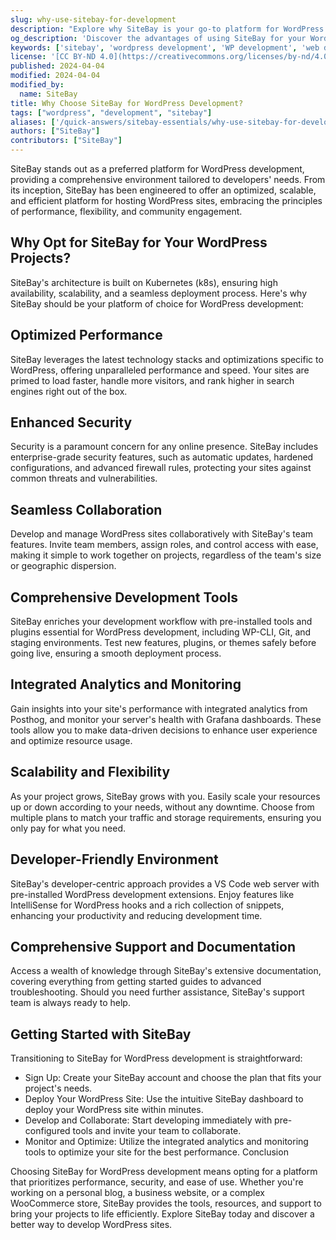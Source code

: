 ```yaml
---
slug: why-use-sitebay-for-development
description: "Explore why SiteBay is your go-to platform for WordPress development."
og_description: 'Discover the advantages of using SiteBay for your WordPress development needs.'
keywords: ['sitebay', 'wordpress development', 'WP development', 'web development']
license: '[CC BY-ND 4.0](https://creativecommons.org/licenses/by-nd/4.0)'
published: 2024-04-04
modified: 2024-04-04
modified_by:
  name: SiteBay
title: Why Choose SiteBay for WordPress Development?
tags: ["wordpress", "development", "sitebay"]
aliases: ['/quick-answers/sitebay-essentials/why-use-sitebay-for-development/']
authors: ["SiteBay"]
contributors: ["SiteBay"]
---
```


SiteBay stands out as a preferred platform for WordPress development, providing a comprehensive environment tailored to developers' needs. From its inception, SiteBay has been engineered to offer an optimized, scalable, and efficient platform for hosting WordPress sites, embracing the principles of performance, flexibility, and community engagement.

## Why Opt for SiteBay for Your WordPress Projects?

SiteBay's architecture is built on Kubernetes (k8s), ensuring high availability, scalability, and a seamless deployment process. Here's why SiteBay should be your platform of choice for WordPress development:

## Optimized Performance

SiteBay leverages the latest technology stacks and optimizations specific to WordPress, offering unparalleled performance and speed. Your sites are primed to load faster, handle more visitors, and rank higher in search engines right out of the box.

## Enhanced Security

Security is a paramount concern for any online presence. SiteBay includes enterprise-grade security features, such as automatic updates, hardened configurations, and advanced firewall rules, protecting your sites against common threats and vulnerabilities.

## Seamless Collaboration

Develop and manage WordPress sites collaboratively with SiteBay's team features. Invite team members, assign roles, and control access with ease, making it simple to work together on projects, regardless of the team's size or geographic dispersion.

## Comprehensive Development Tools

SiteBay enriches your development workflow with pre-installed tools and plugins essential for WordPress development, including WP-CLI, Git, and staging environments. Test new features, plugins, or themes safely before going live, ensuring a smooth deployment process.

## Integrated Analytics and Monitoring

Gain insights into your site's performance with integrated analytics from Posthog, and monitor your server's health with Grafana dashboards. These tools allow you to make data-driven decisions to enhance user experience and optimize resource usage.

## Scalability and Flexibility

As your project grows, SiteBay grows with you. Easily scale your resources up or down according to your needs, without any downtime. Choose from multiple plans to match your traffic and storage requirements, ensuring you only pay for what you need.

## Developer-Friendly Environment

SiteBay's developer-centric approach provides a VS Code web server with pre-installed WordPress development extensions. Enjoy features like IntelliSense for WordPress hooks and a rich collection of snippets, enhancing your productivity and reducing development time.

## Comprehensive Support and Documentation

Access a wealth of knowledge through SiteBay's extensive documentation, covering everything from getting started guides to advanced troubleshooting. Should you need further assistance, SiteBay's support team is always ready to help.

## Getting Started with SiteBay

Transitioning to SiteBay for WordPress development is straightforward:

- Sign Up: Create your SiteBay account and choose the plan that fits your project's needs.
- Deploy Your WordPress Site: Use the intuitive SiteBay dashboard to deploy your WordPress site within minutes.
- Develop and Collaborate: Start developing immediately with pre-configured tools and invite your team to collaborate.
- Monitor and Optimize: Utilize the integrated analytics and monitoring tools to optimize your site for the best performance.
Conclusion

Choosing SiteBay for WordPress development means opting for a platform that prioritizes performance, security, and ease of use. Whether you're working on a personal blog, a business website, or a complex WooCommerce store, SiteBay provides the tools, resources, and support to bring your projects to life efficiently. Explore SiteBay today and discover a better way to develop WordPress sites.